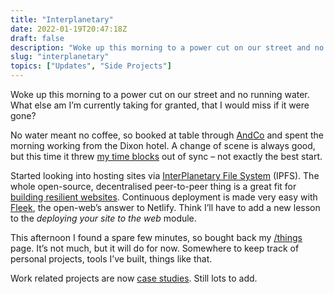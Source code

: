 ```yaml
---
title: "Interplanetary"
date: 2022-01-19T20:47:18Z
draft: false
description: "Woke up this morning to a power cut on our street and no running water.  What else am I’m currently taking for granted, that I would miss if it were gone? "
slug: "interplanetary"
topics: ["Updates", "Side Projects"]
---
```


Woke up this morning to a power cut on our street and no running water.  What else am I’m currently taking for granted, that I would miss if it were gone? 

No water meant no coffee, so booked at table through [AndCo](https://www.andco.life/) and spent the morning working from the Dixon hotel. A change of scene is always good, but this time it threw [my time blocks](/writing/time-blocking/) out of sync – not exactly the best start.

Started looking into hosting sites via [InterPlanetary File System](https://ipfs.io/) (IPFS). The whole open-source, decentralised peer-to-peer thing is a great fit for [building resilient websites](https://practicalhugo.com/). Continuous deployment is made very easy with [Fleek](https://fleek.co/), the open-web’s answer to Netlify. Think I’ll have to add a new lesson to the *deploying your site to the web* module.

This afternoon I found a spare few minutes, so bought back my [/things](/things) page. It’s not much, but it will do for now. Somewhere to keep track of personal projects, tools I’ve built, things like that.

Work related projects are now [case studies](/topics/case-study/). Still lots to add.
